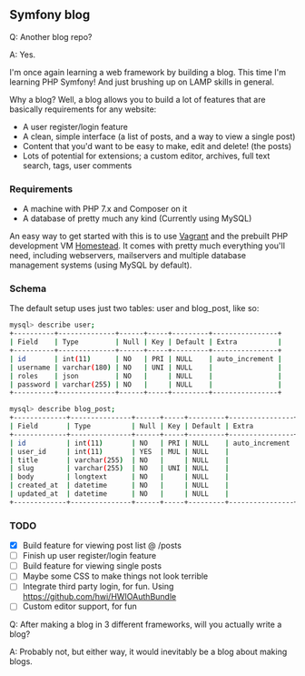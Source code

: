 ## Symfony blog

Q: Another blog repo? 

A: Yes. 

I'm once again learning a web framework by building a blog.
This time I'm learning PHP Symfony! And just brushing up on LAMP skills in general.

Why a blog? Well, a blog allows you to build a lot of features that are basically requirements for any website:
- A user register/login feature
- A clean, simple interface (a list of posts, and a way to view a single post)
- Content that you'd want to be easy to make, edit and delete! (the posts)
- Lots of potential for extensions; a custom editor, archives, full text search, tags, user comments

### Requirements
- A machine with PHP 7.x and Composer on it
- A database of pretty much any kind (Currently using MySQL)

An easy way to get started with this is to use [Vagrant](www.vagrantup.com) and the prebuilt PHP development VM [Homestead](https://github.com/laravel/homestead).
It comes with pretty much everything you'll need, including webservers, mailservers and multiple database management systems (using MySQL by default).

### Schema

The default setup uses just two tables: user and blog_post, like so:

```bash
mysql> describe user;
+----------+--------------+------+-----+---------+----------------+
| Field    | Type         | Null | Key | Default | Extra          |
+----------+--------------+------+-----+---------+----------------+
| id       | int(11)      | NO   | PRI | NULL    | auto_increment |
| username | varchar(180) | NO   | UNI | NULL    |                |
| roles    | json         | NO   |     | NULL    |                |
| password | varchar(255) | NO   |     | NULL    |                |
+----------+--------------+------+-----+---------+----------------+

mysql> describe blog_post;
+-------------+---------------+------+-----+---------+----------------+
| Field       | Type          | Null | Key | Default | Extra          |
+-------------+---------------+------+-----+---------+----------------+
| id          | int(11)       | NO   | PRI | NULL    | auto_increment |
| user_id     | int(11)       | YES  | MUL | NULL    |                |
| title       | varchar(255)  | NO   |     | NULL    |                |
| slug        | varchar(255)  | NO   | UNI | NULL    |                |
| body        | longtext      | NO   |     | NULL    |                |
| created_at  | datetime      | NO   |     | NULL    |                |
| updated_at  | datetime      | NO   |     | NULL    |                |
+-------------+---------------+------+-----+---------+----------------+
```

### TODO
- [x] Build feature for viewing post list @ /posts
- [ ] Finish up user register/login feature
- [ ] Build feature for viewing single posts
- [ ] Maybe some CSS to make things not look terrible
- [ ] Integrate third party login, for fun. Using https://github.com/hwi/HWIOAuthBundle
- [ ] Custom editor support, for fun

Q: After making a blog in 3 different frameworks, will you actually write a blog?

A: Probably not, but either way, it would inevitably be a blog about making blogs.
